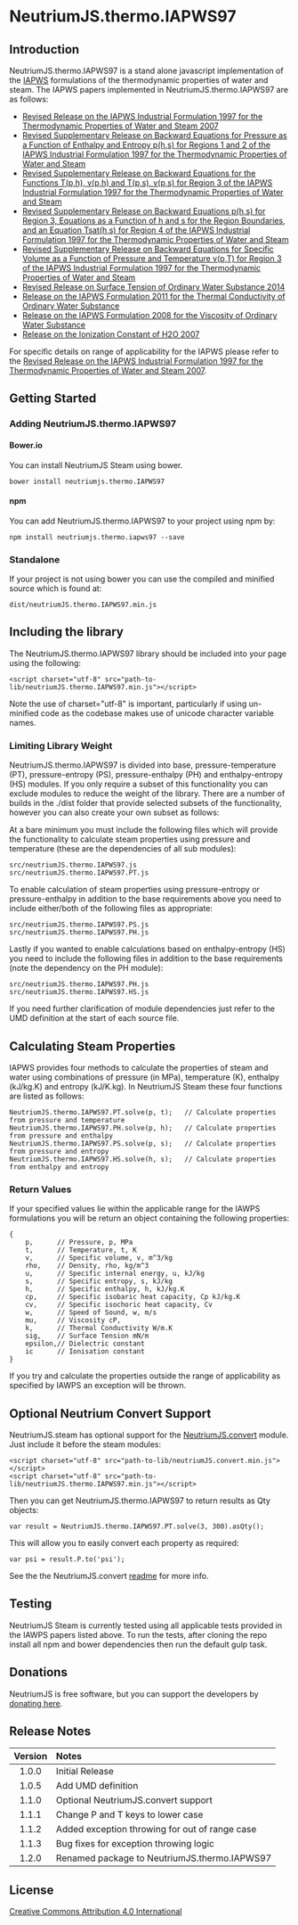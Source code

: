 # NeutriumJS.thermo.IAPWS97

## Introduction

NeutriumJS.thermo.IAPWS97 is a stand alone javascript implementation of the [IAPWS](http://www.iapws.org/) formulations of the thermodynamic properties of water and steam. The IAPWS papers implemented in NeutriumJS.thermo.IAPWS97 are as follows:

- [Revised Release on the IAPWS Industrial Formulation 1997 for the Thermodynamic Properties of Water and Steam 2007](http://www.iapws.org/relguide/IF97-Rev.html)
- [Revised Supplementary Release on Backward Equations for Pressure as a Function of Enthalpy and Entropy p(h,s) for Regions 1 and 2 of the IAPWS Industrial Formulation 1997 for the Thermodynamic Properties of Water and Steam](http://www.iapws.org/relguide/Supp-PHS12-2014.pdf)
- [Revised Supplementary Release on Backward Equations for the Functions T(p,h), v(p,h) and T(p,s), v(p,s) for Region 3 of the IAPWS Industrial Formulation 1997 for the Thermodynamic Properties of Water and Steam](http://www.iapws.org/relguide/Supp-Tv\(ph,ps\)3-2014.pdf)
- [Revised Supplementary Release on Backward Equations p(h,s) for Region 3, Equations as a Function of h and s for the Region Boundaries, and an Equation Tsat(h,s) for Region 4 of the IAPWS Industrial Formulation 1997 for the Thermodynamic Properties of Water and Steam](http://www.iapws.org/relguide/Supp-phs3-2014.pdf)
- [Revised Supplementary Release on Backward Equations for Specific Volume as a Function of Pressure and Temperature v(p,T) for Region 3 of the IAPWS Industrial Formulation 1997 for the Thermodynamic Properties of Water and Steam](http://www.iapws.org/relguide/Supp-VPT3-2014.pdf)
- [Revised Release on Surface Tension of Ordinary Water Substance 2014](http://www.iapws.org/relguide/Surf-H2O-2014.pdf)
- [Release on the IAPWS Formulation 2011 for the Thermal Conductivity of Ordinary Water Substance](http://www.iapws.org/relguide/ThCond.pdf)
- [Release on the IAPWS Formulation 2008 for the Viscosity of Ordinary Water Substance](http://www.iapws.org/relguide/visc.pdf)
- [Release on the Ionization Constant of H2O 2007](http://www.iapws.org/relguide/Ionization.pdf)

For specific details on range of applicability for the IAPWS please refer to the [Revised Release on the IAPWS Industrial Formulation 1997 for the Thermodynamic Properties of Water and Steam 2007](http://www.iapws.org/relguide/IF97-Rev.html).

## Getting Started

### Adding NeutriumJS.thermo.IAPWS97

#### Bower.io

You can install NeutriumJS Steam using bower.

	bower install neutriumjs.thermo.IAPWS97

#### npm

You can add NeutriumJS.thermo.IAPWS97 to your project using npm by:

	npm install neutriumjs.thermo.iapws97 --save

### Standalone

If your project is not using bower you can use the compiled and minified source which is found at:

	dist/neutriumJS.thermo.IAPWS97.min.js

## Including the library

The NeutriumJS.thermo.IAPWS97 library should be included into your page using  the following:

	<script charset="utf-8" src="path-to-lib/neutriumJS.thermo.IAPWS97.min.js"></script>

Note the use of charset="utf-8" is important, particularly if using un-minified code as the codebase makes use of unicode character variable names. 

### Limiting Library Weight

NeutriumJS.thermo.IAPWS97 is divided into base, pressure-temperature (PT), pressure-entropy (PS), pressure-enthalpy (PH) and enthalpy-entropy (HS) modules. If you only require a subset of this functionality you can exclude modules to reduce the weight of the library. There are a number of builds in the ./dist folder that provide selected subsets of the functionality, however you can also create your own subset as follows:


At a bare minimum you must include the following files which will provide the functionality to calculate steam properties using pressure and temperature (these are the dependencies of all sub modules):

	src/neutriumJS.thermo.IAPWS97.js
	src/neutriumJS.thermo.IAPWS97.PT.js
	
To enable calculation of steam properties using pressure-entropy or pressure-enthalpy in addition to the base requirements above you need to include either/both of the following files as appropriate:

	src/neutriumJS.thermo.IAPWS97.PS.js
	src/neutriumJS.thermo.IAPWS97.PH.js
	
Lastly if you wanted to enable calculations based on enthalpy-entropy (HS) you need to include the following files in addition to the base requirements (note the dependency on the PH module):
 	
 	src/neutriumJS.thermo.IAPWS97.PH.js
	src/neutriumJS.thermo.IAPWS97.HS.js

If you need further clarification of module dependencies just refer to the UMD definition at the start of each source file.

## Calculating Steam Properties

IAPWS provides four methods to calculate the properties of steam and water using combinations of pressure (in MPa), temperature (K), enthalpy (kJ/kg.K) and entropy (kJ/K.kg). In NeutriumJS Steam these four functions  are listed as follows:

	NeutriumJS.thermo.IAPWS97.PT.solve(p, t);	// Calculate properties from pressure and temperature
	NeutriumJS.thermo.IAPWS97.PH.solve(p, h);	// Calculate properties from pressure and enthalpy
	NeutriumJS.thermo.IAPWS97.PS.solve(p, s);	// Calculate properties from pressure and entropy
	NeutriumJS.thermo.IAPWS97.HS.solve(h, s);	// Calculate properties from enthalpy and entropy


### Return Values

If your specified values lie within the applicable range for the IAWPS formulations you will be return an object containing the following properties:

	{
		p, 		// Pressure, p, MPa
		t, 		// Temperature, t, K
		v, 		// Specific volume, v, m^3/kg
		rho,	// Density, rho, kg/m^3
		u,		// Specific internal energy, u, kJ/kg
		s,		// Specific entropy, s, kJ/kg
		h, 		// Specific enthalpy, h, kJ/kg.K
		cp,		// Specific isobaric heat capacity, Cp kJ/kg.K
		cv,		// Specific isochoric heat capacity, Cv
		w,		// Speed of Sound, w, m/s
		mu,		// Viscosity cP,
		k,		// Thermal Conductivity W/m.K
		sig,	// Surface Tension mN/m
		epsilon,// Dielectric constant
		ic		// Ionisation constant
	}

If you try and calculate the properties outside the range of applicability as specified by IAWPS an exception will be thrown.

## Optional Neutrium Convert Support

NeutriumJS.steam has optional support for the [NeutriumJS.convert](https://github.com/NativeDynamics/NeutriumJS.convert) module. Just include it before the steam modules:

	<script charset="utf-8" src="path-to-lib/neutriumJS.convert.min.js"></script> 
	<script charset="utf-8" src="path-to-lib/neutriumJS.thermo.IAPWS97.min.js"></script>

Then you can get NeutriumJS.thermo.IAPWS97 to return results as Qty objects:

	var result = NeutriumJS.thermo.IAPWS97.PT.solve(3, 300).asQty();
	
This will allow you to easily convert each property as required:

	var psi = result.P.to('psi');

See the  the NeutriumJS.convert [readme](https://github.com/NativeDynamics/NeutriumJS.convert/blob/master/README.md) for more info.

## Testing

NeutriumJS Steam is currently tested using all applicable tests provided in the IAWPS papers listed above. To run the tests, after cloning the repo install all npm and bower dependencies then run the default gulp task.

## Donations

NeutriumJS is free software, but you can support the developers by [donating here](https://neutrium.net/donate/).

## Release Notes

| Version | Notes |
|:-------:|:------|
| 1.0.0	  | Initial Release |
| 1.0.5   | Add UMD definition |
| 1.1.0   | Optional NeutriumJS.convert support |
| 1.1.1	  | Change P and T keys to lower case |
| 1.1.2   | Added exception throwing for out of range case |
| 1.1.3   | Bug fixes for exception throwing logic |
| 1.2.0	  | Renamed package to NeutriumJS.thermo.IAPWS97 |

## License 

[Creative Commons Attribution 4.0 International](http://creativecommons.org/licenses/by/4.0/legalcode)
